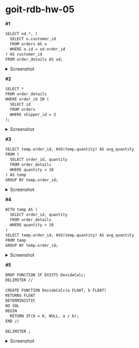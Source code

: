 # goit-rdb-hw-05

**#1**

```
SELECT od.*, (
  SELECT o.customer_id 
  FROM orders AS o 
  WHERE o.id = od.order_id
) AS customer_id
FROM order_details AS od;
```

<details>
  <summary>Screenshot</summary>

![](./images/p1.jpg)

</details>

**#2**

```
SELECT *
FROM order_details 
WHERE order_id IN (
  SELECT id 
  FROM orders  
  WHERE shipper_id = 3
);
```

<details>
  <summary>Screenshot</summary>

![](./images/p2.jpg)

</details>

**#3**

```
SELECT temp.order_id, AVG(temp.quantity) AS avg_quantity
FROM (
  SELECT order_id, quantity
  FROM order_details
  WHERE quantity > 10
) AS temp
GROUP BY temp.order_id;
```

<details>
  <summary>Screenshot</summary>

![](./images/p3.jpg)

</details>

**#4**

```
WITH temp AS (
  SELECT order_id, quantity
  FROM order_details
  WHERE quantity > 10
)
SELECT temp.order_id, AVG(temp.quantity) AS avg_quantity
FROM temp
GROUP BY temp.order_id;
```

<details>
  <summary>Screenshot</summary>

![](./images/p4.jpg)

</details>

**#5**

```
DROP FUNCTION IF EXISTS DevideCalc;
DELIMITER //

CREATE FUNCTION DevideCalc(a FLOAT, b FLOAT)
RETURNS FLOAT
DETERMINISTIC 
NO SQL
BEGIN
  RETURN IF(b = 0, NULL, a / b);
END //

DELIMITER ;
```

<details>
  <summary>Screenshot</summary>

![](./images/p5.jpg)

</details>